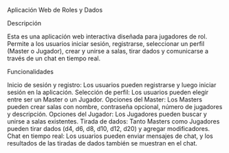 Aplicación Web de Roles y Dados 

Descripción

Esta es una aplicación web interactiva diseñada para jugadores de rol. Permite a los usuarios iniciar sesión, registrarse, seleccionar un perfil (Master o Jugador), crear y unirse a salas, tirar dados y comunicarse a través de un chat en tiempo real.

Funcionalidades

Inicio de sesión y registro: Los usuarios pueden registrarse y luego iniciar sesión en la aplicación.
Selección de perfil: Los usuarios pueden elegir entre ser un Master o un Jugador.
Opciones del Master: Los Masters pueden crear salas con nombre, contraseña opcional, número de jugadores y descripción.
Opciones del Jugador: Los Jugadores pueden buscar y unirse a salas existentes.
Tirada de dados: Tanto Masters como Jugadores pueden tirar dados (d4, d6, d8, d10, d12, d20) y agregar modificadores.
Chat en tiempo real: Los usuarios pueden enviar mensajes de chat, y los resultados de las tiradas de dados también se muestran en el chat.
